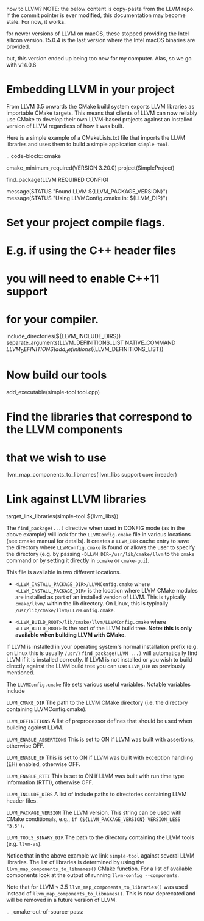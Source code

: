 how to LLVM? NOTE: the below content is copy-pasta from the LLVM repo. If the
commit pointer is ever modified, this documentation may become stale. For now,
it works.

for newer versions of LLVM on macOS, these stopped providing the Intel silicon
version. 15.0.4 is the last version where the Intel macOS binaries are provided.

but, this version ended up being too new for my computer. Alas, so we go with
v14.0.6

Embedding LLVM in your project
==============================

From LLVM 3.5 onwards the CMake build system exports LLVM libraries as
importable CMake targets. This means that clients of LLVM can now reliably use
CMake to develop their own LLVM-based projects against an installed version of
LLVM regardless of how it was built.

Here is a simple example of a CMakeLists.txt file that imports the LLVM libraries
and uses them to build a simple application ``simple-tool``.

.. code-block:: cmake

  cmake_minimum_required(VERSION 3.20.0)
  project(SimpleProject)

  find_package(LLVM REQUIRED CONFIG)

  message(STATUS "Found LLVM ${LLVM_PACKAGE_VERSION}")
  message(STATUS "Using LLVMConfig.cmake in: ${LLVM_DIR}")

  # Set your project compile flags.
  # E.g. if using the C++ header files
  # you will need to enable C++11 support
  # for your compiler.

  include_directories(${LLVM_INCLUDE_DIRS})
  separate_arguments(LLVM_DEFINITIONS_LIST NATIVE_COMMAND ${LLVM_DEFINITIONS})
  add_definitions(${LLVM_DEFINITIONS_LIST})

  # Now build our tools
  add_executable(simple-tool tool.cpp)

  # Find the libraries that correspond to the LLVM components
  # that we wish to use
  llvm_map_components_to_libnames(llvm_libs support core irreader)

  # Link against LLVM libraries
  target_link_libraries(simple-tool ${llvm_libs})

The ``find_package(...)`` directive when used in CONFIG mode (as in the above
example) will look for the ``LLVMConfig.cmake`` file in various locations (see
cmake manual for details).  It creates a ``LLVM_DIR`` cache entry to save the
directory where ``LLVMConfig.cmake`` is found or allows the user to specify the
directory (e.g. by passing ``-DLLVM_DIR=/usr/lib/cmake/llvm`` to
the ``cmake`` command or by setting it directly in ``ccmake`` or ``cmake-gui``).

This file is available in two different locations.

* ``<LLVM_INSTALL_PACKAGE_DIR>/LLVMConfig.cmake`` where
  ``<LLVM_INSTALL_PACKAGE_DIR>`` is the location where LLVM CMake modules are
  installed as part of an installed version of LLVM. This is typically
  ``cmake/llvm/`` within the lib directory. On Linux, this is typically
  ``/usr/lib/cmake/llvm/LLVMConfig.cmake``.

* ``<LLVM_BUILD_ROOT>/lib/cmake/llvm/LLVMConfig.cmake`` where
  ``<LLVM_BUILD_ROOT>`` is the root of the LLVM build tree. **Note: this is only
  available when building LLVM with CMake.**

If LLVM is installed in your operating system's normal installation prefix (e.g.
on Linux this is usually ``/usr/``) ``find_package(LLVM ...)`` will
automatically find LLVM if it is installed correctly. If LLVM is not installed
or you wish to build directly against the LLVM build tree you can use
``LLVM_DIR`` as previously mentioned.

The ``LLVMConfig.cmake`` file sets various useful variables. Notable variables
include

``LLVM_CMAKE_DIR``
  The path to the LLVM CMake directory (i.e. the directory containing
  LLVMConfig.cmake).

``LLVM_DEFINITIONS``
  A list of preprocessor defines that should be used when building against LLVM.

``LLVM_ENABLE_ASSERTIONS``
  This is set to ON if LLVM was built with assertions, otherwise OFF.

``LLVM_ENABLE_EH``
  This is set to ON if LLVM was built with exception handling (EH) enabled,
  otherwise OFF.

``LLVM_ENABLE_RTTI``
  This is set to ON if LLVM was built with run time type information (RTTI),
  otherwise OFF.

``LLVM_INCLUDE_DIRS``
  A list of include paths to directories containing LLVM header files.

``LLVM_PACKAGE_VERSION``
  The LLVM version. This string can be used with CMake conditionals, e.g., ``if
  (${LLVM_PACKAGE_VERSION} VERSION_LESS "3.5")``.

``LLVM_TOOLS_BINARY_DIR``
  The path to the directory containing the LLVM tools (e.g. ``llvm-as``).

Notice that in the above example we link ``simple-tool`` against several LLVM
libraries. The list of libraries is determined by using the
``llvm_map_components_to_libnames()`` CMake function. For a list of available
components look at the output of running ``llvm-config --components``.

Note that for LLVM < 3.5 ``llvm_map_components_to_libraries()`` was
used instead of ``llvm_map_components_to_libnames()``. This is now deprecated
and will be removed in a future version of LLVM.

.. _cmake-out-of-source-pass: